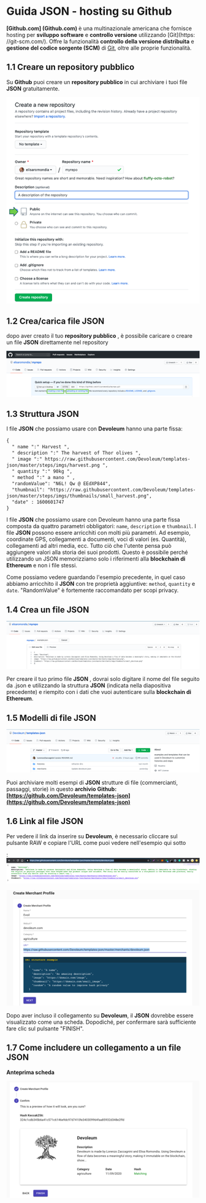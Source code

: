 # Guida JSON - hosting su Github

**[Github.com] (Github.com)** è una multinazionale americana che fornisce hosting per **sviluppo software** e **controllo versione** utilizzando [Git](https: //git-scm.com/). Offre la funzionalità **controllo della versione distribuita** e **gestione del codice sorgente (SCM)** di [Git](https://git-scm.com/), oltre alle proprie funzionalità.

## 1.1 Creare un repository pubblico

Su **Github** puoi creare un **repository pubblico** in cui archiviare i tuoi file **JSON** gratuitamente. 

![newrepo](https://github.com/Devoleum/docs/blob/master/img/EN/newrepogithub_en.png?raw=true)

## 1.2 Crea/carica file JSON

dopo aver creato il tuo **repository pubblico** , è possibile caricare o creare un file **JSON** direttamente nel repository

![createoruploadJSON](https://github.com/Devoleum/docs/blob/master/img/EN/createoruploadJSON_en.png?raw=true )

## 1.3 Struttura JSON

I file **JSON** che possiamo usare con **Devoleum** hanno una parte fissa:

```
{
  " name ":" Harvest ",
  " description ":" The harvest of Thor olives ",
  " image ":" https://raw.githubusercontent.com/Devoleum/templates-json/master/steps/imgs/harvest.png ",
  " quantity ":" 90kg ",
  " method ":" a mano " ,
  "randomValue": "N6L! Qw @ EEdXP844",
  "thumbnail": "https://raw.githubusercontent.com/Devoleum/templates-json/master/steps/imgs/thumbnails/small_harvest.png",
  "date" : 1600601747
}
```

I file **JSON** che possiamo usare con Devoleum hanno una parte fissa composta da quattro parametri obbligatori: `name`, `description` e `thumbnail`. I file **JSON** possono essere arricchiti con molti più parametri. Ad esempio, coordinate GPS, collegamenti a documenti, voci di valori (es. Quantità), collegamenti ad altri media, ecc. Tutto ciò che l'utente pensa può aggiungere valori alla storia dei suoi prodotti. Questo è possibile perché utilizzando un JSON memorizziamo solo i riferimenti alla **blockchain di Ethereum** e non i file stessi.  

Come possiamo vedere guardando l'esempio precedente, in quel caso abbiamo arricchito il **JSON** con tre proprietà aggiuntive: `method`, `quantity` e `date`. "RandomValue" è fortemente raccomandato per scopi privacy.

## 1.4 Crea un file JSON 

![JSONname](https://github.com/Devoleum/docs/blob/master/img/EN/JSONnamegithub_en.png?raw=true)

Per creare il tuo primo file **JSON** , dovrai solo digitare il nome del file seguito da .json e utilizzando la struttura **JSON** (indicata nella diapositiva precedente) e riempito con i dati che vuoi autenticare sulla **blockchain di Ethereum**.


## 1.5 Modelli di file JSON 

![JSONtemplatesrepo](https://github.com/Devoleum/docs/blob/master/img/EN/JSONtemplatesrepo_en.png?raw=true)

Puoi archiviare molti esempi di **JSON** strutture di file (commercianti, passaggi, storie) in questo **archivio Github: [https://github.com/Devoleum/templates-json](https://github.com/Devoleum/templates-json)**

## 1.6 Link al file JSON

Per vedere il link da inserire su **Devoleum**, è necessario cliccare sul pulsante RAW e copiare l'URL come puoi vedere nell'esempio qui sotto

 :![JSONlinkgithub](https://github.com/Devoleum/docs/blob/master/img/EN/JSONlinkgithub_en.png?raw=true)
 
 ![JSONlinkdevoleum](https://github.com/Devoleum/docs/blob/master/img/EN/JSONlinkonDevoleum_en.png?raw=true)

 
Dopo aver incluso il collegamento su **Devoleum**, il **JSON** dovrebbe essere visualizzato come una scheda. Dopodiché, per confermare sarà sufficiente fare clic sul pulsante "FINISH". 

## 1.7 Come includere un collegamento a un file JSON

**Anteprima scheda**

![Cardpreview](https://github.com/Devoleum/docs/blob/master/img/EN/cardpreviewdevoleum_en.png?raw=true)





